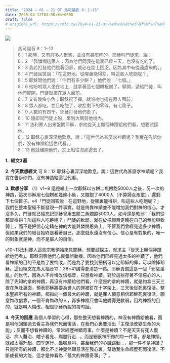 ```yaml
---
title: "2024 – 01 – 21 QT 馬可福音 8：1~13"
date: 2025-04-12T04:50:04+0800
draft: false
# original_url: https://cmtc.tw/2024-01-21-qt-%e9%a6%ac%e5%8f%af%e7%a6%8f%e9%9f%b3-8%ef%bc%9a113
---
```


![](/images/qt.jpg)
> 馬可福音 8：1\~13  
> 8：1 那時，又有許多人聚集，並沒有甚麼吃的。耶穌叫門徒來，說：  
> 8：2 「我憐憫這眾人；因為他們同我在這裏已經三天，也沒有吃的了。  
> 8：3 我若打發他們餓著回家，就必在路上困乏，因為其中有從遠處來的。」  
> 8：4 門徒回答說：「在這野地，從哪裏能得餅，叫這些人吃飽呢？」  
> 8：5 耶穌問他們說：「你們有多少餅？」他們說：「七個。」  
> 8：6 他吩咐眾人坐在地上，就拿著這七個餅祝謝了，擘開，遞給門徒，叫他們擺開，門徒就擺在眾人面前。  
> 8：7 又有幾條小魚；耶穌祝了福，就吩咐也擺在眾人面前。  
> 8：8 眾人都吃，並且吃飽了，收拾剩下的零碎，有七筐子。  
> 8：9 人數約有四千。耶穌打發他們走了，  
> 8：10 隨即同門徒上船，來到大瑪努他境內。  
> 8：11 法利賽人出來盤問耶穌，求他從天上顯個神蹟給他們看，想要試探他。  
> 8：12 耶穌心裏深深地歎息，說：「這世代為甚麼求神蹟呢？我實在告訴你們，沒有神蹟給這世代看。」  
> 8：13 他就離開他們，又上船往海那邊去了。

**1.  經文3遍**

**2. 今天默想經文**
可 8：12 耶穌心裏深深地歎息，說：這世代為甚麼求神蹟呢？我實在告訴你們，沒有神蹟給這世代看。

**3. 默想分享**
（1）v1\~9 這是繼上一次耶穌以五餅二魚餵飽5000人之後，另一次的神蹟，這次耶穌用七個餅和幾條小魚，又餵飽了4000人（不算婦女孩童），還剩下七個筐子。v4「門徒回答說：在這野地，從哪裏能得餅，叫這些人吃飽呢？」我們在整本聖經不斷發現一件事實，就是倚靠神蹟並不能增加我們對神的信心。才沒多久，門徒就已經忘記耶穌曾用五餅二魚餵飽5000人，如今還是軟弱：「我們從那裏得餅？叫這些人吃飽呢？」門徒的軟弱，就在於把眼目定睛在自己的無能與軟弱上，而不是把信心定睛在神的大能與憐憫恩典上。不管我們曾經見過多少神蹟，但如果我們的眼目始終是看著自己，那麼就永遠沒有信心。信心是有對象的，唯一的對象就是神，而不是屬人的自信。

v10\~13法利賽人這些宗教領袖來見耶穌，想要試探主，就求主「從天上顯個神蹟給他們看」。耶穌洞察他們心裏錯誤動機。因為他們已經見過太多的神蹟了，他們看神蹟的目的不是為了要悔改，而是為了要找到把柄可以定耶穌的罪，可以除掉耶穌。這段經文在馬太福音12：38\~41講得更清楚一點。耶穌責備這是一個「邪惡淫亂」的世代，因為人不肯悔改信福音，只想看神蹟。對於這些存著不信惡心的人，除了先知約拿的神蹟，再沒有神蹟給他們看。什麼是約拿的神蹟，就是約拿三天三夜在魚肚裏面，預表耶穌將要為世人的罪被釘在十字架上，三天後從死裏復活。整本聖經所有的神蹟，都指向一個最大的神蹟，就是罪人願意相信耶穌死裏復活，願意悔改信靠。一個不肯悔改的人，再多神蹟只會叫他變得更軟弱，因為神蹟的目的，就是叫人悔改，相信耶穌所說的每句話。

**4. 今天的回應**
我個人學習的心得，那些整天想看神蹟的，神沒有神蹟給他看，而是叫他回頭過去看主為我們死而復活，在我們心裏要活出「主復活改變生命的大能」；反而不想看神蹟的，常常經歷神蹟奇事。什麼是神蹟？不是天天有死人復活、病人醫治、瞎子看見、瘸腿行走…，而是細察神所做的每一件事，都是神蹟。就如太陽升起、四季運行、蟲鳴鳥叫、甚至我們的心臟跳動…，那一件不是神蹟？只是所有的神蹟，都比不上神竟然願意活在我心裏，幫助我生命經歷死而復活、不斷成長的大能，這才是神看為「最大的神蹟奇事」了 。

